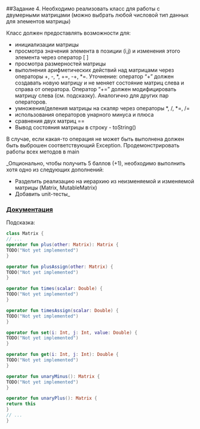 ##Задание 4.
Необходимо реализовать класс для работы с двумерными матрицами (можно выбрать любой числовой тип данных для элементов матрицы)

Класс должен предоставлять возможности для:
* инициализации матрицы
* просмотра значения элемента в позиции (i,j) и изменения этого элемента через оператор [ ]
* просмотра размерностей матрицы
* выполнения арифметических действий над матрицами через операторы +, -, *, +=, -+, *=. 	Уточнение: оператор “+” должен создавать новую матрицу и не меняет состояние матриц слева и справа от оператора. Оператор “+=” должен модифицировать матрицу слева (см. подсказку). Аналогично для других пар операторов.
* умножения/деления матрицы на скаляр через операторы *, /, *=, /=
* использования операторов унарного минуса и плюса
* сравнения двух матриц ==
* Вывод состояния матрицы в строку - toString()

В случае, если какая-то операция не может быть выполнена должен быть выброшен соответствующий Exception.
Продемонстрировать работы всех методов в main

_Опционально, чтобы получить 5 баллов (+1), необходимо выполнить хотя одно из следующих дополнений:
* Разделить реализацию на иерархию из неизменяемой и изменяемой матрицы (Matrix, MutableMatrix)
* Добавить unit-тесты_

### [**Документация**](https://kotlinlang.org/docs/operator-overloading.html)

Подсказка:

```kotlin
class Matrix {
// ...
operator fun plus(other: Matrix): Matrix {
TODO("Not yet implemented")
}

operator fun plusAssign(other: Matrix) {
TODO("Not yet implemented")
}

operator fun times(scalar: Double) {
TODO("Not yet implemented")
}

operator fun timesAssign(scalar: Double) {
TODO("Not yet implemented")
}

operator fun set(i: Int, j: Int, value: Double) {
TODO("Not yet implemented")
}

operator fun get(i: Int, j: Int): Double {
TODO("Not yet implemented")
}

operator fun unaryMinus(): Matrix {
TODO("Not yet implemented")
}

operator fun unaryPlus(): Matrix {
return this
}
// ...
}
```